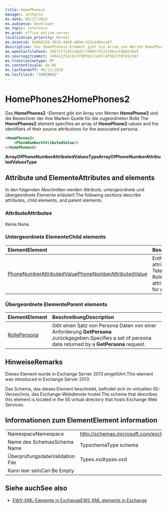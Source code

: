```yaml
---
title: HomePhones2
manager: sethgros
ms.date: 09/17/2015
ms.audience: Developer
ms.topic: reference
ms.prod: office-online-server
localization_priority: Normal
ms.assetid: ba9bb159-362d-48e0-889d-823cb46ecebf
description: Das HomePhones2-Element gibt ein Array von Werten HomePhone2 und die Bezeichner der ihre Marken Quelle für die zugeordneten Rolle.
ms.openlocfilehash: 205f2f71421a0dfc7d0057412529bcefdb6636d5
ms.sourcegitcommit: 34041125dc8c5f993b21cebfc4f8b72f0fd2cb6f
ms.translationtype: MT
ms.contentlocale: de-DE
ms.lasthandoff: 06/11/2018
ms.locfileid: "19829842"
---
```

# <a name="homephones2"></a><span data-ttu-id="020f5-103">HomePhones2</span><span class="sxs-lookup"><span data-stu-id="020f5-103">HomePhones2</span></span>

<span data-ttu-id="020f5-104">Das **HomePhones2** -Element gibt ein Array von Werten **HomePhone2** und die Bezeichner der ihre Marken Quelle für die zugeordneten Rolle.</span><span class="sxs-lookup"><span data-stu-id="020f5-104">The **HomePhones2** element specifies an array of **HomePhone2** values and the identifiers of their source attributions for the associated persona.</span></span> 
  
```XML
<HomePhones2>
    <PhoneNumberAttributedValue/>
</HomePhones2>
```

 <span data-ttu-id="020f5-105">**ArrayOfPhoneNumberAttributedValuesType**</span><span class="sxs-lookup"><span data-stu-id="020f5-105">**ArrayOfPhoneNumberAttributedValuesType**</span></span>
## <a name="attributes-and-elements"></a><span data-ttu-id="020f5-106">Attribute und Elemente</span><span class="sxs-lookup"><span data-stu-id="020f5-106">Attributes and elements</span></span>

<span data-ttu-id="020f5-107">In den folgenden Abschnitten werden Attribute, untergeordnete und übergeordnete Elemente erläutert.</span><span class="sxs-lookup"><span data-stu-id="020f5-107">The following sections describe attributes, child elements, and parent elements.</span></span>
  
### <a name="attributes"></a><span data-ttu-id="020f5-108">Attribute</span><span class="sxs-lookup"><span data-stu-id="020f5-108">Attributes</span></span>

<span data-ttu-id="020f5-109">Keine.</span><span class="sxs-lookup"><span data-stu-id="020f5-109">None.</span></span>
  
### <a name="child-elements"></a><span data-ttu-id="020f5-110">Untergeordnete Elemente</span><span class="sxs-lookup"><span data-stu-id="020f5-110">Child elements</span></span>

|<span data-ttu-id="020f5-111">**Element**</span><span class="sxs-lookup"><span data-stu-id="020f5-111">**Element**</span></span>|<span data-ttu-id="020f5-112">**Beschreibung**</span><span class="sxs-lookup"><span data-stu-id="020f5-112">**Description**</span></span>|
|:-----|:-----|
|[<span data-ttu-id="020f5-113">PhoneNumberAttributedValue</span><span class="sxs-lookup"><span data-stu-id="020f5-113">PhoneNumberAttributedValue</span></span>](phonenumberattributedvalue.md) <br/> |<span data-ttu-id="020f5-114">Enthält eine einzelne attributierten Telefonnummer für eine Rolle.</span><span class="sxs-lookup"><span data-stu-id="020f5-114">Contains a single attributed phone number for a persona.</span></span>  <br/> |
   
### <a name="parent-elements"></a><span data-ttu-id="020f5-115">Übergeordnete Elemente</span><span class="sxs-lookup"><span data-stu-id="020f5-115">Parent elements</span></span>

|<span data-ttu-id="020f5-116">**Element**</span><span class="sxs-lookup"><span data-stu-id="020f5-116">**Element**</span></span>|<span data-ttu-id="020f5-117">**Beschreibung**</span><span class="sxs-lookup"><span data-stu-id="020f5-117">**Description**</span></span>|
|:-----|:-----|
|[<span data-ttu-id="020f5-118">Rolle</span><span class="sxs-lookup"><span data-stu-id="020f5-118">Persona</span></span>](persona.md) <br/> |<span data-ttu-id="020f5-119">Gibt einen Satz von Persona Daten von einer Anforderung **GetPersona** zurückgegeben.</span><span class="sxs-lookup"><span data-stu-id="020f5-119">Specifies a set of persona data returned by a **GetPersona** request.</span></span>  <br/> |
   
## <a name="remarks"></a><span data-ttu-id="020f5-120">Hinweise</span><span class="sxs-lookup"><span data-stu-id="020f5-120">Remarks</span></span>

<span data-ttu-id="020f5-121">Dieses Element wurde in Exchange Server 2013 eingeführt.</span><span class="sxs-lookup"><span data-stu-id="020f5-121">This element was introduced in Exchange Server 2013.</span></span>
  
<span data-ttu-id="020f5-122">Das Schema, das dieses Element beschreibt, befindet sich im virtuellen IIS-Verzeichnis, das Exchange-Webdienste hostet.</span><span class="sxs-lookup"><span data-stu-id="020f5-122">The schema that describes this element is located in the IIS virtual directory that hosts Exchange Web Services.</span></span>
  
## <a name="element-information"></a><span data-ttu-id="020f5-123">Informationen zum Element</span><span class="sxs-lookup"><span data-stu-id="020f5-123">Element information</span></span>

|||
|:-----|:-----|
|<span data-ttu-id="020f5-124">Namespace</span><span class="sxs-lookup"><span data-stu-id="020f5-124">Namespace</span></span>  <br/> |http://schemas.microsoft.com/exchange/services/2006/types  <br/> |
|<span data-ttu-id="020f5-125">Name des Schemas</span><span class="sxs-lookup"><span data-stu-id="020f5-125">Schema Name</span></span>  <br/> |<span data-ttu-id="020f5-126">Typschema</span><span class="sxs-lookup"><span data-stu-id="020f5-126">Type schema</span></span>  <br/> |
|<span data-ttu-id="020f5-127">Überprüfungsdatei</span><span class="sxs-lookup"><span data-stu-id="020f5-127">Validation File</span></span>  <br/> |<span data-ttu-id="020f5-128">Types.xsd</span><span class="sxs-lookup"><span data-stu-id="020f5-128">types.xsd</span></span>  <br/> |
|<span data-ttu-id="020f5-129">Kann leer sein</span><span class="sxs-lookup"><span data-stu-id="020f5-129">Can Be Empty</span></span>  <br/> ||
   
## <a name="see-also"></a><span data-ttu-id="020f5-130">Siehe auch</span><span class="sxs-lookup"><span data-stu-id="020f5-130">See also</span></span>



- [<span data-ttu-id="020f5-131">EWS-XML-Elemente in Exchange</span><span class="sxs-lookup"><span data-stu-id="020f5-131">EWS XML elements in Exchange</span></span>](ews-xml-elements-in-exchange.md)

